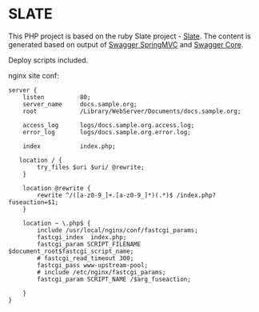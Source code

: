 # SLATE #

This PHP project is based on the ruby Slate project - [Slate](https://github.com/tripit/slate). The content is generated based on output of [Swagger SpringMVC](https://github.com/clatko/swagger-springmvc) and [Swagger Core](https://github.com/clatko/swagger-core).

Deploy scripts included.

nginx site conf:

```
server {
    listen			80;
    server_name		docs.sample.org;
    root			/Library/WebServer/Documents/docs.sample.org;

	access_log		logs/docs.sample.org.access.log;
	error_log		logs/docs.sample.org.error.log;

	index			index.php;

   location / {
        try_files $uri $uri/ @rewrite;
    }

    location @rewrite {
        rewrite ^/([a-z0-9_]+.[a-z0-9_]*)(.*)$ /index.php?fuseaction=$1;
    }

    location ~ \.php$ {
        include /usr/local/nginx/conf/fastcgi_params;
        fastcgi_index  index.php;
        fastcgi_param SCRIPT_FILENAME $document_root$fastcgi_script_name;
        # fastcgi_read_timeout 300;
        fastcgi_pass www-upstream-pool;
        # include /etc/nginx/fastcgi_params;
		fastcgi_param SCRIPT_NAME /$arg_fuseaction;

    }
}
```
